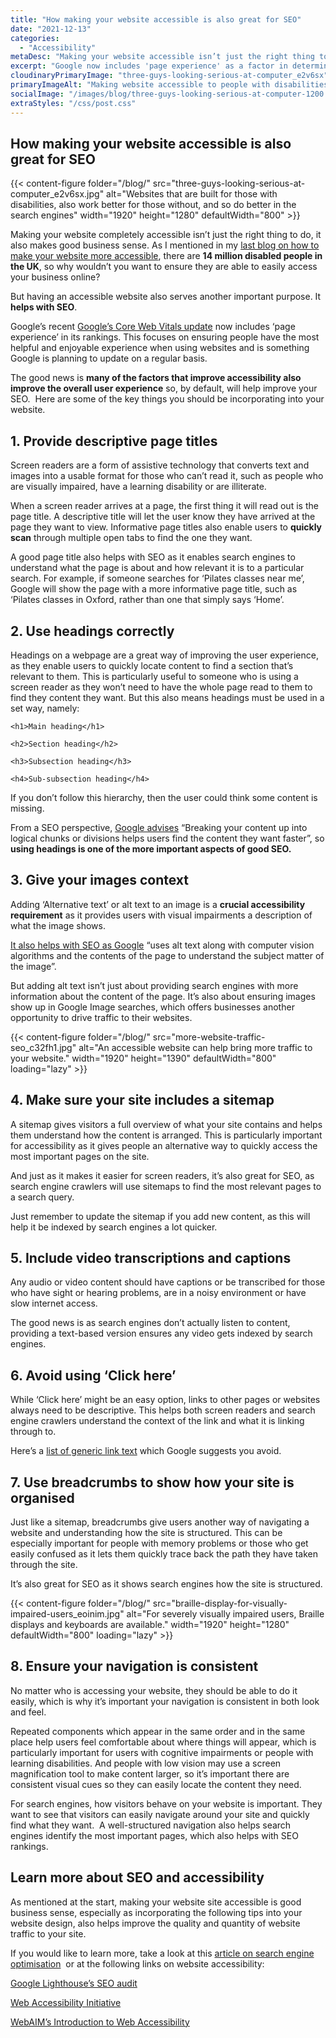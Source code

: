 ```yaml
---
title: "How making your website accessible is also great for SEO"
date: "2021-12-13"
categories:
  - "Accessibility"
metaDesc: "Making your website accessible isn’t just the right thing to do, it also makes good business sense. And an accessible website also helps with SEO. Here are 8 tips."
excerpt: "Google now includes 'page experience' as a factor in determining search result rankings  as a means of helping ensure visitors have a great experience when using a website. So if you want better rankings, it's important to improve the usability of your site. Also, making your site more accessible to people with disabilities is the right thing to do and, of course, it makes business sense so more people can then use your site. The good news is that making a site more accessible tends to improve the usability more generally, and so improves SEO. Here are 8 tips on how you can improve the usability and accessibility of your website."
cloudinaryPrimaryImage: "three-guys-looking-serious-at-computer_e2v6sx"
primaryImageAlt: "Making website accessible to people with disabilities improves search engine rankings as well."
socialImage: "/images/blog/three-guys-looking-serious-at-computer-1200.jpg"
extraStyles: "/css/post.css"
---
```


## How making your website accessible is also great for SEO

{{< content-figure folder="/blog/"
src="three-guys-looking-serious-at-computer_e2v6sx.jpg"
alt="Websites that are built for those with disabilities, also work better for those without, and so do better in the search engines"
width="1920" height="1280" defaultWidth="800" >}}

Making your website completely accessible isn’t just the right thing to do, it also makes good business sense. As I mentioned in my [last blog on how to make your website more accessible](/blog/beginners-guide-to-accessibility/), there are **14 million disabled people in the UK**, so why wouldn’t you want to ensure they are able to easily access your business online?

But having an accessible website also serves another important purpose. It **helps with SEO**.

Google’s recent [Google’s Core Web Vitals update](https://developers.google.com/search/docs/appearance/page-experience) now includes ‘page experience’ in its rankings. This focuses on ensuring people have the most helpful and enjoyable experience when using websites and is something Google is planning to update on a regular basis.

The good news is **many of the factors that improve accessibility also improve the overall user experience** so, by default, will help improve your SEO.  Here are some of the key things you should be incorporating into your website.

## 1. Provide descriptive page titles

Screen readers are a form of assistive technology that converts text and images into a usable format for those who can’t read it, such as people who are visually impaired, have a learning disability or are illiterate.

When a screen reader arrives at a page, the first thing it will read out is the page title. A descriptive title will let the user know they have arrived at the page they want to view. Informative page titles also enable users to **quickly scan** through multiple open tabs to find the one they want.

A good page title also helps with SEO as it enables search engines to understand what the page is about and how relevant it is to a particular search. For example, if someone searches for ‘Pilates classes near me’, Google will show the page with a more informative page title, such as ‘Pilates classes in Oxford, rather than one that simply says ‘Home’.

## 2. Use headings correctly

Headings on a webpage are a great way of improving the user experience, as they enable users to quickly locate content to find a section that’s relevant to them. This is particularly useful to someone who is using a screen reader as they won’t need to have the whole page read to them to find they content they want. But this also means headings must be used in a set way, namely:

`<h1>Main heading</h1>`

`<h2>Section heading</h2>`

`<h3>Subsection heading</h3>`

`<h4>Sub-subsection heading</h4>`

If you don’t follow this hierarchy, then the user could think some content is missing.

From a SEO perspective, [Google advises](https://developers.google.com/search/docs/fundamentals/seo-starter-guide) “Breaking your content up into logical chunks or divisions helps users find the content they want faster”, so **using headings is one of the more important aspects of good SEO.**

## 3. Give your images context

Adding ‘Alternative text’ or alt text to an image is a **crucial accessibility requirement** as it provides users with visual impairments a description of what the image shows.

[It also helps with SEO as Google](https://developers.google.com/search/docs/fundamentals/seo-starter-guide) “uses alt text along with computer vision algorithms and the contents of the page to understand the subject matter of the image”.

But adding alt text isn’t just about providing search engines with more information about the content of the page. It’s also about ensuring images show up in Google Image searches, which offers businesses another opportunity to drive traffic to their websites.

{{< content-figure folder="/blog/"
src="more-website-traffic-seo_c32fh1.jpg"
alt="An accessible website can help bring more traffic to your website."
width="1920" height="1390" defaultWidth="800"
loading="lazy" >}}

## 4. Make sure your site includes a sitemap

A sitemap gives visitors a full overview of what your site contains and helps them understand how the content is arranged. This is particularly important for accessibility as it gives people an alternative way to quickly access the most important pages on the site.

And just as it makes it easier for screen readers, it’s also great for SEO, as search engine crawlers will use sitemaps to find the most relevant pages to a search query.

Just remember to update the sitemap if you add new content, as this will help it be indexed by search engines a lot quicker.

## 5. Include video transcriptions and captions

Any audio or video content should have captions or be transcribed for those who have sight or hearing problems, are in a noisy environment or have slow internet access.

The good news is as search engines don’t actually listen to content, providing a text-based version ensures any video gets indexed by search engines.

## 6. Avoid using ‘Click here’

While ‘Click here’ might be an easy option, links to other pages or websites always need to be descriptive. This helps both screen readers and search engine crawlers understand the context of the link and what it is linking through to.

Here’s a [list of generic link text](https://developer.chrome.com/docs/lighthouse/seo/link-text/) which Google suggests you avoid.

## 7. Use breadcrumbs to show how your site is organised

Just like a sitemap, breadcrumbs give users another way of navigating a website and understanding how the site is structured. This can be especially important for people with memory problems or those who get easily confused as it lets them quickly trace back the path they have taken through the site.

It’s also great for SEO as it shows search engines how the site is structured.

{{< content-figure folder="/blog/"
src="braille-display-for-visually-impaired-users_eoinim.jpg"
alt="For severely visually impaired users, Braille displays and keyboards are available."
width="1920" height="1280" defaultWidth="800"
loading="lazy" >}}

## 8. Ensure your navigation is consistent

No matter who is accessing your website, they should be able to do it easily, which is why it’s important your navigation is consistent in both look and feel.

Repeated components which appear in the same order and in the same place help users feel comfortable about where things will appear, which is particularly important for users with cognitive impairments or people with learning disabilities. And people with low vision may use a screen magnification tool to make content larger, so it’s important there are consistent visual cues so they can easily locate the content they need.

For search engines, how visitors behave on your website is important. They want to see that visitors can easily navigate around your site and quickly find what they want.  A well-structured navigation also helps search engines identify the most important pages, which also helps with SEO rankings.

## Learn more about SEO and accessibility

As mentioned at the start, making your website site accessible is good business sense, especially as incorporating the following tips into your website design, also helps improve the quality and quantity of website traffic to your site.

If you would like to learn more, take a look at this [article on search engine optimisation](/services/search-engine-optimisation/)  or at the following links on website accessibility:

[Google Lighthouse’s SEO audit](https://developer.chrome.com/docs/lighthouse/overview/)

[Web Accessibility Initiative](https://www.w3.org/WAI/gettingstarted/Overview.html)

[WebAIM’s Introduction to Web Accessibility](https://webaim.org/intro/)
